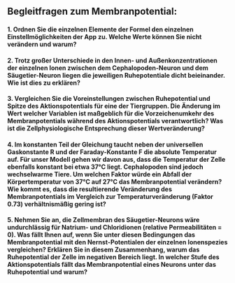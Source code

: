 ## Begleitfragen zum Membranpotential:

#### 1.	Ordnen Sie die einzelnen Elemente der Formel den einzelnen Einstellmöglichkeiten der App zu. Welche Werte können Sie nicht verändern und warum?

#### 2.	Trotz großer Unterschiede in den Innen- und Außenkonzentrationen der einzelnen Ionen zwischen dem Cephalopoden-Neuron und dem Säugetier-Neuron liegen die jeweiligen Ruhepotentiale dicht beieinander. Wie ist dies zu erklären?

#### 3.	Vergleichen Sie die Voreinstellungen zwischen Ruhepotential und Spitze des Aktionspotentials für eine der Tiergruppen. Die Änderung im Wert welcher Variablen ist maßgeblich für die Vorzeichenumkehr des Membranpotentials während des Aktionspotentials verantwortlich? Was ist die Zellphysiologische Entsprechung dieser Wertveränderung?

#### 4.	Im konstanten Teil der Gleichung taucht neben der universellen Gaskonstante R und der Faraday-Konstante F die absolute Temperatur auf. Für unser Modell gehen wir davon aus, dass die Temperatur der Zelle ebenfalls konstant bei etwa 37°C liegt. Cephalopoden sind jedoch wechselwarme Tiere. Um welchen Faktor würde ein Abfall der Körpertemperatur von 37°C auf 27°C das Membranpotential verändern? Wie kommt es, dass die resultierende Veränderung des Membranpotentials im Vergleich zur Temperaturveränderung (Faktor 0.73) verhältnismäßig gering ist?

#### 5.	Nehmen Sie an, die Zellmembran des Säugetier-Neurons wäre undurchlässig für Natrium-  und Chloridionen (relative Permeabilitäten = 0). Was fällt Ihnen auf, wenn Sie unter diesen Bedingungen das Membranpotential mit den Nernst-Potentialen der einzelnen Ionenspezies vergleichen? Erklären Sie in diesem Zusammenhang, warum das Ruhepotential der Zelle im negativen Bereich liegt. In welcher Stufe des Aktionspotentials fällt das Membranpotential eines Neurons unter das Ruhepotential und warum?
